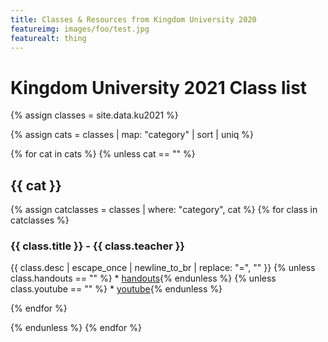 ```yaml
---
title: Classes & Resources from Kingdom University 2020
featureimg: images/foo/test.jpg
featurealt: thing
---
```


# Kingdom University 2021 Class list

{% assign classes = site.data.ku2021 %}

{% assign cats = classes | map: "category" | sort | uniq %}

{% for cat in cats %}
{% unless cat == "" %}
## {{ cat }}

{% assign catclasses = classes | where: "category", cat %} 
{% for class in catclasses %}
### {{ class.title }} - {{ class.teacher }}
{{ class.desc | escape_once | newline_to_br | replace: "=", "" }}
{% unless class.handouts == "" %} * <a href="{{ class.handouts }}">handouts</a>{% endunless %}
{% unless class.youtube == "" %} * <a href="{{ class.youtube }}">youtube</a>{% endunless %}

{% endfor %}

{% endunless %}
{% endfor %}
